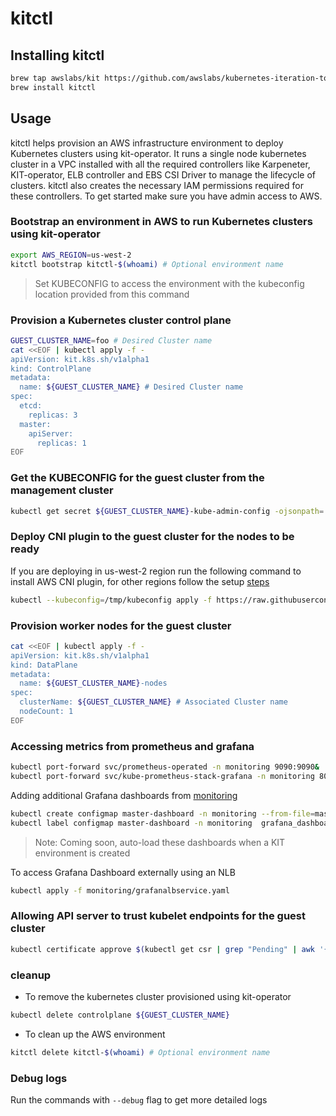 # kitctl

## Installing kitctl

```bash
brew tap awslabs/kit https://github.com/awslabs/kubernetes-iteration-toolkit.git
brew install kitctl
```

## Usage
kitctl helps provision an AWS infrastructure environment to deploy Kubernetes clusters using kit-operator. It runs a single node kubernetes cluster in a VPC installed with all the required controllers like Karpeneter, KIT-operator, ELB controller and EBS CSI Driver to manage the lifecycle of clusters. kitctl also creates the necessary IAM permissions required for these controllers.
To get started make sure you have admin access to AWS.

### Bootstrap an environment in AWS to run Kubernetes clusters using kit-operator

```bash
export AWS_REGION=us-west-2
kitctl bootstrap kitctl-$(whoami) # Optional environment name
```
> Set KUBECONFIG to access the environment with the kubeconfig location provided from this command

### Provision a Kubernetes cluster control plane

```bash
GUEST_CLUSTER_NAME=foo # Desired Cluster name
cat <<EOF | kubectl apply -f -
apiVersion: kit.k8s.sh/v1alpha1
kind: ControlPlane
metadata:
  name: ${GUEST_CLUSTER_NAME} # Desired Cluster name
spec:
  etcd:
    replicas: 3
  master:
    apiServer:
      replicas: 1
EOF
```

### Get the KUBECONFIG for the guest cluster from the management cluster

```bash
kubectl get secret ${GUEST_CLUSTER_NAME}-kube-admin-config -ojsonpath='{.data.config}' | base64 -d > /tmp/kubeconfig
```

### Deploy CNI plugin to the guest cluster for the nodes to be ready

If you are deploying in us-west-2 region run the following command to install AWS CNI plugin, for other regions follow the setup [steps](https://github.com/aws/amazon-vpc-cni-k8s#setup)

```bash
kubectl --kubeconfig=/tmp/kubeconfig apply -f https://raw.githubusercontent.com/aws/amazon-vpc-cni-k8s/release-1.10/config/master/aws-k8s-cni.yaml
```

### Provision worker nodes for the guest cluster

```bash
cat <<EOF | kubectl apply -f -
apiVersion: kit.k8s.sh/v1alpha1
kind: DataPlane
metadata:
  name: ${GUEST_CLUSTER_NAME}-nodes
spec:
  clusterName: ${GUEST_CLUSTER_NAME} # Associated Cluster name
  nodeCount: 1
EOF
```

### Accessing metrics from prometheus and grafana

```bash
kubectl port-forward svc/prometheus-operated -n monitoring 9090:9090&
kubectl port-forward svc/kube-prometheus-stack-grafana -n monitoring 8080:80&
```

Adding additional Grafana dashboards from [monitoring](monitoring/GrafanaDashboard/)

```bash
kubectl create configmap master-dashboard -n monitoring --from-file=master-dashboard.json
kubectl label configmap master-dashboard -n monitoring  grafana_dashboard=1
```

> Note: Coming soon, auto-load these dashboards when a KIT environment is created

To access Grafana Dashboard externally using an NLB
```bash
kubectl apply -f monitoring/grafanalbservice.yaml
```
### Allowing API server to trust kubelet endpoints for the guest cluster

```bash
kubectl certificate approve $(kubectl get csr | grep "Pending" | awk '{print $1}')
```

### cleanup

- To remove the kubernetes cluster provisioned using kit-operator

```bash
kubectl delete controlplane ${GUEST_CLUSTER_NAME}
```

- To clean up the AWS environment

```bash
kitctl delete kitctl-$(whoami) # Optional environment name
```

### Debug logs
Run the commands with `--debug` flag to get more detailed logs